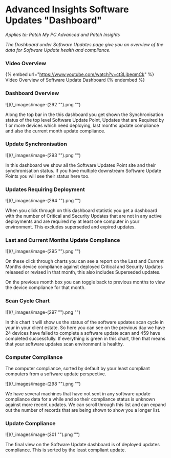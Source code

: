 # Advanced Insights Software Updates "Dashboard"

_Applies to: Patch My PC Advanced and Patch Insights_

_The Dashboard under Software Updates page give you an overview of the data for Software Update health and compliance._

### Video Overview

{% embed url="https://www.youtube.com/watch?v=ct3LjbeqmCk" %}
Video Overview of Software Update Dashboard
{% endembed %}

### Dashboard Overview

!\[]\(/\_images/image-(292 "").png "")

Along the top bar in the this dashboard you get shown the Synchronisation status of the top level Software Update Point, Updates that are Required by 1 or more devices which need deploying, last months update compliance and also the current month update compliance.

### Update Synchronisation

!\[]\(/\_images/image-(293 "").png "")

In this dashboard we show all the Software Updates Point site and their synchronisation status. If you have multiple downstream Software Update Points you will see their status here too.

### Updates Requiring Deployment

!\[]\(/\_images/image-(294 "").png "")

When you click through on this dashboard statistic you get a dashboard with the number of Critical and Security Updates that are not in any active deployments and are required my at least one computer in your environment. This excludes superseded and expired updates.

### Last and Current Months Update Compliance

!\[]\(/\_images/image-(295 "").png "")

On these click through charts you can see a report on the Last and Current Months device compliance against deployed Critical and Security Updates released or revised in that month, this also includes Superseded updates.

On the previous month box you can toggle back to previous months to view the device compliance for that month.

### Scan Cycle Chart

!\[]\(/\_images/image-(297 "").png "")

In this chart it will show us the status of the software updates scan cycle in your in your client estate. So here you can see on the previous day we have 24 devices have failed to complete a software update scan and 459 have completed successfully. If everything is green in this chart, then that means that your software updates scan environment is healthy.

### Computer Compliance

The computer compliance, sorted by default by your least compliant computers from a software update perspective.

!\[]\(/\_images/image-(298 "").png "")

We have several machines that have not sent in any software update compliance data for a while and so their compliance status is unknown against more recent updates. We can scroll through this list and can expand out the number of records that are being shown to show you a longer list.

### Update Compliance

!\[]\(/\_images/image-(301 "").png "")

The final view on the Software Update dashboard is of deployed updates compliance. This is sorted by the least compliant update.
